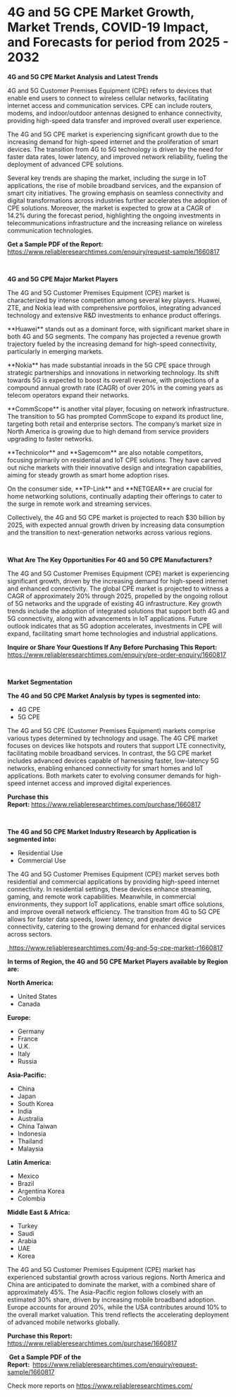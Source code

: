 <p><h1>4G and 5G CPE Market Growth, Market Trends, COVID-19 Impact, and Forecasts for period from 2025 - 2032</h1></p><p><strong>4G and 5G CPE Market Analysis and Latest Trends</strong></p>
<p><p>4G and 5G Customer Premises Equipment (CPE) refers to devices that enable end users to connect to wireless cellular networks, facilitating internet access and communication services. CPE can include routers, modems, and indoor/outdoor antennas designed to enhance connectivity, providing high-speed data transfer and improved overall user experience.</p><p>The 4G and 5G CPE market is experiencing significant growth due to the increasing demand for high-speed internet and the proliferation of smart devices. The transition from 4G to 5G technology is driven by the need for faster data rates, lower latency, and improved network reliability, fueling the deployment of advanced CPE solutions.</p><p>Several key trends are shaping the market, including the surge in IoT applications, the rise of mobile broadband services, and the expansion of smart city initiatives. The growing emphasis on seamless connectivity and digital transformations across industries further accelerates the adoption of CPE solutions. Moreover, the market is expected to grow at a CAGR of 14.2% during the forecast period, highlighting the ongoing investments in telecommunications infrastructure and the increasing reliance on wireless communication technologies.</p></p>
<p><strong>Get a Sample PDF of the Report:&nbsp;</strong> <a href="https://www.reliableresearchtimes.com/enquiry/request-sample/1660817?utm_campaign=3206&utm_medium=2&utm_source=Github&utm_content=ia&utm_term=29032025&utm_id=4g-and-5g-cpe">https://www.reliableresearchtimes.com/enquiry/request-sample/1660817</a></p>
<p>&nbsp;</p>
<p><strong>4G and 5G CPE Major Market Players</strong></p>
<p><p>The 4G and 5G Customer Premises Equipment (CPE) market is characterized by intense competition among several key players. Huawei, ZTE, and Nokia lead with comprehensive portfolios, integrating advanced technology and extensive R&D investments to enhance product offerings. </p><p>**Huawei** stands out as a dominant force, with significant market share in both 4G and 5G segments. The company has projected a revenue growth trajectory fueled by the increasing demand for high-speed connectivity, particularly in emerging markets. </p><p>**Nokia** has made substantial inroads in the 5G CPE space through strategic partnerships and innovations in networking technology. Its shift towards 5G is expected to boost its overall revenue, with projections of a compound annual growth rate (CAGR) of over 20% in the coming years as telecom operators expand their networks.</p><p>**CommScope** is another vital player, focusing on network infrastructure. The transition to 5G has prompted CommScope to expand its product line, targeting both retail and enterprise sectors. The company’s market size in North America is growing due to high demand from service providers upgrading to faster networks.</p><p>**Technicolor** and **Sagemcom** are also notable competitors, focusing primarily on residential and IoT CPE solutions. They have carved out niche markets with their innovative design and integration capabilities, aiming for steady growth as smart home adoption rises.</p><p>On the consumer side, **TP-Link** and **NETGEAR** are crucial for home networking solutions, continually adapting their offerings to cater to the surge in remote work and streaming services. </p><p>Collectively, the 4G and 5G CPE market is projected to reach $30 billion by 2025, with expected annual growth driven by increasing data consumption and the transition to next-generation networks across various regions.</p></p>
<p>&nbsp;</p>
<p><strong>What Are The Key Opportunities For 4G and 5G CPE Manufacturers?</strong></p>
<p><p>The 4G and 5G Customer Premises Equipment (CPE) market is experiencing significant growth, driven by the increasing demand for high-speed internet and enhanced connectivity. The global CPE market is projected to witness a CAGR of approximately 20% through 2025, propelled by the ongoing rollout of 5G networks and the upgrade of existing 4G infrastructure. Key growth trends include the adoption of integrated solutions that support both 4G and 5G connectivity, along with advancements in IoT applications. Future outlook indicates that as 5G adoption accelerates, investments in CPE will expand, facilitating smart home technologies and industrial applications.</p></p>
<p><strong>Inquire or Share Your Questions If Any Before Purchasing This Report:</strong> <a href="https://www.reliableresearchtimes.com/enquiry/pre-order-enquiry/1660817?utm_campaign=3206&utm_medium=2&utm_source=Github&utm_content=ia&utm_term=29032025&utm_id=4g-and-5g-cpe">https://www.reliableresearchtimes.com/enquiry/pre-order-enquiry/1660817</a></p>
<p>&nbsp;</p>
<p><strong>Market Segmentation</strong></p>
<p><strong>The 4G and 5G CPE Market Analysis by types is segmented into:</strong></p>
<p><ul><li>4G CPE</li><li>5G CPE</li></ul></p>
<p><p>The 4G and 5G CPE (Customer Premises Equipment) markets comprise various types determined by technology and usage. The 4G CPE market focuses on devices like hotspots and routers that support LTE connectivity, facilitating mobile broadband services. In contrast, the 5G CPE market includes advanced devices capable of harnessing faster, low-latency 5G networks, enabling enhanced connectivity for smart homes and IoT applications. Both markets cater to evolving consumer demands for high-speed internet access and improved digital experiences.</p></p>
<p><strong>Purchase this Report:&nbsp;</strong><a href="https://www.reliableresearchtimes.com/purchase/1660817?utm_campaign=3206&utm_medium=2&utm_source=Github&utm_content=ia&utm_term=29032025&utm_id=4g-and-5g-cpe">https://www.reliableresearchtimes.com/purchase/1660817</a></p>
<p>&nbsp;</p>
<p><strong>The 4G and 5G CPE Market Industry Research by Application is segmented into:</strong></p>
<p><ul><li>Residential Use</li><li>Commercial Use</li></ul></p>
<p><p>The 4G and 5G Customer Premises Equipment (CPE) market serves both residential and commercial applications by providing high-speed internet connectivity. In residential settings, these devices enhance streaming, gaming, and remote work capabilities. Meanwhile, in commercial environments, they support IoT applications, enable smart office solutions, and improve overall network efficiency. The transition from 4G to 5G CPE allows for faster data speeds, lower latency, and greater device connectivity, catering to the growing demand for enhanced digital services across sectors.</p></p>
<p><a href="https://www.reliableresearchtimes.com/4g-and-5g-cpe-market-r1660817?utm_campaign=3206&utm_medium=2&utm_source=Github&utm_content=ia&utm_term=29032025&utm_id=4g-and-5g-cpe">&nbsp;https://www.reliableresearchtimes.com/4g-and-5g-cpe-market-r1660817</a></p>
<p><strong>In terms of Region, the 4G and 5G CPE Market Players available by Region are:</strong></p>
<p>
    <p> <strong> North America: </strong>
        <ul>
            <li>United States</li>
            <li>Canada</li>
        </ul>
        </p> 
    <p> <strong> Europe: </strong>
        <ul>
            <li>Germany</li>
            <li>France</li>
            <li>U.K.</li>
            <li>Italy</li>
            <li>Russia</li>
        </ul>
        </p> 
    <p> <strong> Asia-Pacific: </strong>
        <ul>
            <li>China</li>
            <li>Japan</li>
            <li>South Korea</li>
            <li>India</li>
            <li>Australia</li>
            <li>China Taiwan</li>
            <li>Indonesia</li>
            <li>Thailand</li>
            <li>Malaysia</li>
        </ul>
        </p> 
    <p> <strong> Latin America: </strong>
        <ul>
            <li>Mexico</li>
            <li>Brazil</li>
            <li>Argentina Korea</li>
            <li>Colombia</li>
        </ul>
        </p> 
    <p> <strong> Middle East & Africa: </strong>
        <ul>
            <li>Turkey</li>
            <li>Saudi</li>
            <li>Arabia</li>
            <li>UAE</li>
            <li>Korea</li>
        </ul>
    </p>
    </p>
<p><p>The 4G and 5G Customer Premises Equipment (CPE) market has experienced substantial growth across various regions. North America and China are anticipated to dominate the market, with a combined share of approximately 45%. The Asia-Pacific region follows closely with an estimated 30% share, driven by increasing mobile broadband adoption. Europe accounts for around 20%, while the USA contributes around 10% to the overall market valuation. This trend reflects the accelerating deployment of advanced mobile networks globally.</p></p>
<p><strong>Purchase this Report: </strong><a href="https://www.reliableresearchtimes.com/purchase/1660817?utm_campaign=3206&utm_medium=2&utm_source=Github&utm_content=ia&utm_term=29032025&utm_id=4g-and-5g-cpe">https://www.reliableresearchtimes.com/purchase/1660817</a></p>
<p>&nbsp;<strong>Get a Sample PDF of the Report:&nbsp;&nbsp;</strong><a href="https://www.reliableresearchtimes.com/enquiry/request-sample/1660817?utm_campaign=3206&utm_medium=2&utm_source=Github&utm_content=ia&utm_term=29032025&utm_id=4g-and-5g-cpe">https://www.reliableresearchtimes.com/enquiry/request-sample/1660817</a></p>
<p><strong></strong></p>
<p>Check more reports on <a href="https://www.reliableresearchtimes.com/?utm_campaign=3206&utm_medium=2&utm_source=Github&utm_content=ia&utm_term=29032025&utm_id=4g-and-5g-cpe">https://www.reliableresearchtimes.com/</a></p>